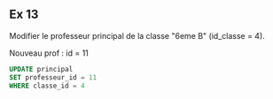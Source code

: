 ## Ex 13

Modifier le professeur principal de la classe "6eme B" (id_classe = 4).

Nouveau prof : id = 11

```sql
UPDATE principal
SET professeur_id = 11
WHERE classe_id = 4
```